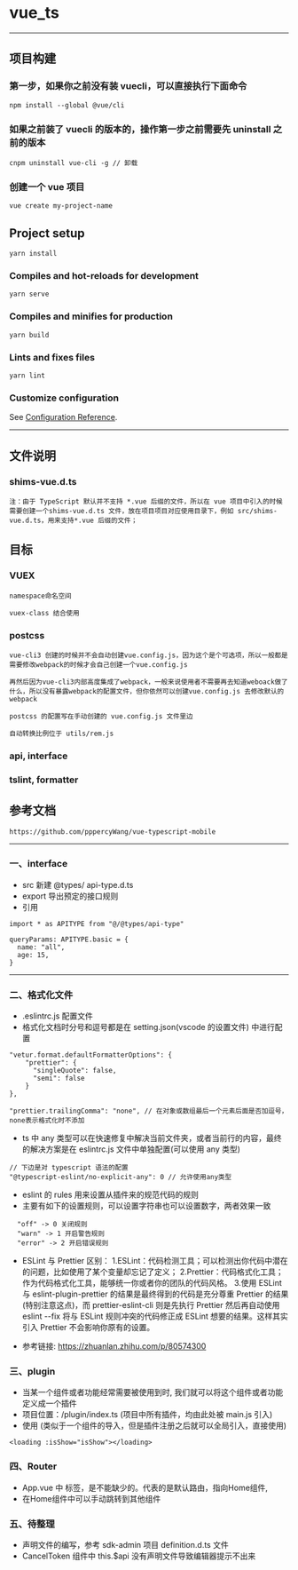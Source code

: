 # vue_ts

---

## 项目构建

### 第一步，如果你之前没有装 vuecli，可以直接执行下面命令

```
npm install --global @vue/cli
```

### 如果之前装了 vuecli 的版本的，操作第一步之前需要先 uninstall 之前的版本

```
cnpm uninstall vue-cli -g // 卸载
```

### 创建一个 vue 项目

```
vue create my-project-name
```

## Project setup

```
yarn install
```

### Compiles and hot-reloads for development

```
yarn serve
```

### Compiles and minifies for production

```
yarn build
```

### Lints and fixes files

```
yarn lint
```

### Customize configuration

See [Configuration Reference](https://cli.vuejs.org/config/).

---

## 文件说明

### shims-vue.d.ts

```
注：由于 TypeScript 默认并不支持 *.vue 后缀的文件，所以在 vue 项目中引入的时候需要创建一个shims-vue.d.ts 文件，放在项目项目对应使用目录下，例如 src/shims-vue.d.ts，用来支持*.vue 后缀的文件；
```

## 目标

### VUEX

```
namespace命名空间
```

```
vuex-class 结合使用
```

### postcss

```
vue-cli3 创建的时候并不会自动创建vue.config.js，因为这个是个可选项，所以一般都是需要修改webpack的时候才会自己创建一个vue.config.js

再然后因为vue-cli3内部高度集成了webpack，一般来说使用者不需要再去知道weboack做了什么，所以没有暴露webpack的配置文件，但你依然可以创建vue.config.js 去修改默认的webpack

postcss 的配置写在手动创建的 vue.config.js 文件里边

自动转换比例位于 utils/rem.js
```

### api, interface

### tslint, formatter

## 参考文档

```
https://github.com/pppercyWang/vue-typescript-mobile
```

---

### 一、interface

- src 新建 @types/ api-type.d.ts
- export 导出预定的接口规则
- 引用

```
import * as APITYPE from "@/@types/api-type"

queryParams: APITYPE.basic = {
  name: "all",
  age: 15,
}
```

---

### 二、格式化文件

- .eslintrc.js 配置文件
- 格式化文档时分号和逗号都是在 setting.json(vscode 的设置文件) 中进行配置

```
"vetur.format.defaultFormatterOptions": {
    "prettier": {
      "singleQuote": false,
      "semi": false
    }
},

"prettier.trailingComma": "none", // 在对象或数组最后一个元素后面是否加逗号，none表示格式化时不添加
```

- ts 中 any 类型可以在快速修复中解决当前文件夹，或者当前行的内容，最终的解决方案是在 eslintrc.js 文件中单独配置(可以使用 any 类型)

```
// 下边是对 typescript 语法的配置
"@typescript-eslint/no-explicit-any": 0 // 允许使用any类型
```

- eslint 的 rules 用来设置从插件来的规范代码的规则
- 主要有如下的设置规则，可以设置字符串也可以设置数字，两者效果一致

```
  "off" -> 0 关闭规则
  "warn" -> 1 开启警告规则
  "error" -> 2 开启错误规则
```
- ESLint 与 Prettier 区别：
1.ESLint：代码检测工具；可以检测出你代码中潜在的问题，比如使用了某个变量却忘记了定义；
2.Prettier：代码格式化工具；作为代码格式化工具，能够统一你或者你的团队的代码风格。
3.使用 ESLint 与 eslint-plugin-prettier 的结果是最终得到的代码是充分尊重 Prettier 的结果(特别注意这点)，而 prettier-eslint-cli 则是先执行 Prettier 然后再自动使用 eslint --fix 将与 ESLint 规则冲突的代码修正成 ESLint 想要的结果。这样其实引入 Prettier 不会影响你原有的设置。

- 参考链接: https://zhuanlan.zhihu.com/p/80574300


### 三、plugin

- 当某一个组件或者功能经常需要被使用到时, 我们就可以将这个组件或者功能定义成一个插件
- 项目位置：/plugin/index.ts (项目中所有插件，均由此处被 main.js 引入)
- 使用 (类似于一个组件的导入，但是插件注册之后就可以全局引入，直接使用)

```
<loading :isShow="isShow"></loading>
```

### 四、Router
- App.vue 中 <router-view /> 标签，是不能缺少的。代表的是默认路由，指向Home组件,
- 在Home组件中可以手动跳转到其他组件



### 五、待整理
- 声明文件的编写，参考 sdk-admin 项目 definition.d.ts 文件
- CancelToken 组件中 this.$api 没有声明文件导致编辑器提示不出来